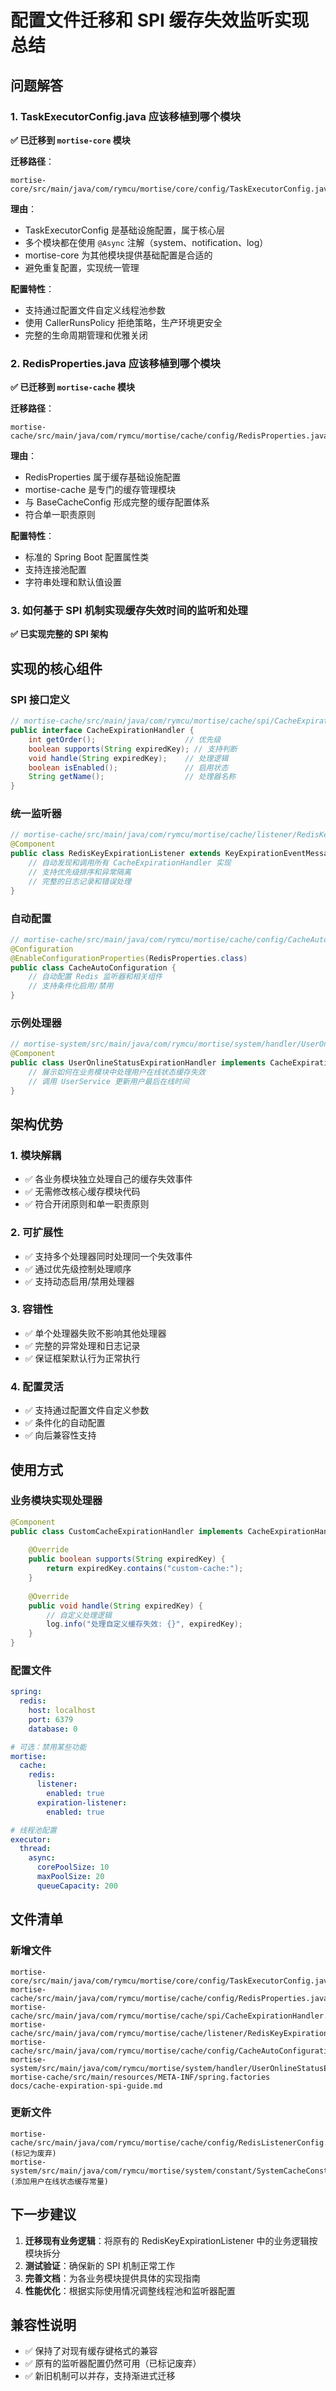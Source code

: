 # 配置文件迁移和 SPI 缓存失效监听实现总结

## 问题解答

### 1. TaskExecutorConfig.java 应该移植到哪个模块

**✅ 已迁移到 `mortise-core` 模块**

**迁移路径**：
```
mortise-core/src/main/java/com/rymcu/mortise/core/config/TaskExecutorConfig.java
```

**理由**：
- TaskExecutorConfig 是基础设施配置，属于核心层
- 多个模块都在使用 `@Async` 注解（system、notification、log）
- mortise-core 为其他模块提供基础配置是合适的
- 避免重复配置，实现统一管理

**配置特性**：
- 支持通过配置文件自定义线程池参数
- 使用 CallerRunsPolicy 拒绝策略，生产环境更安全
- 完整的生命周期管理和优雅关闭

### 2. RedisProperties.java 应该移植到哪个模块

**✅ 已迁移到 `mortise-cache` 模块**

**迁移路径**：
```
mortise-cache/src/main/java/com/rymcu/mortise/cache/config/RedisProperties.java
```

**理由**：
- RedisProperties 属于缓存基础设施配置
- mortise-cache 是专门的缓存管理模块
- 与 BaseCacheConfig 形成完整的缓存配置体系
- 符合单一职责原则

**配置特性**：
- 标准的 Spring Boot 配置属性类
- 支持连接池配置
- 字符串处理和默认值设置

### 3. 如何基于 SPI 机制实现缓存失效时间的监听和处理

**✅ 已实现完整的 SPI 架构**

## 实现的核心组件

### SPI 接口定义
```java
// mortise-cache/src/main/java/com/rymcu/mortise/cache/spi/CacheExpirationHandler.java
public interface CacheExpirationHandler {
    int getOrder();                    // 优先级
    boolean supports(String expiredKey); // 支持判断
    void handle(String expiredKey);    // 处理逻辑
    boolean isEnabled();               // 启用状态
    String getName();                  // 处理器名称
}
```

### 统一监听器
```java
// mortise-cache/src/main/java/com/rymcu/mortise/cache/listener/RedisKeyExpirationListener.java
@Component
public class RedisKeyExpirationListener extends KeyExpirationEventMessageListener {
    // 自动发现和调用所有 CacheExpirationHandler 实现
    // 支持优先级排序和异常隔离
    // 完整的日志记录和错误处理
}
```

### 自动配置
```java
// mortise-cache/src/main/java/com/rymcu/mortise/cache/config/CacheAutoConfiguration.java
@Configuration
@EnableConfigurationProperties(RedisProperties.class)
public class CacheAutoConfiguration {
    // 自动配置 Redis 监听器和相关组件
    // 支持条件化启用/禁用
}
```

### 示例处理器
```java
// mortise-system/src/main/java/com/rymcu/mortise/system/handler/UserOnlineStatusExpirationHandler.java
@Component
public class UserOnlineStatusExpirationHandler implements CacheExpirationHandler {
    // 展示如何在业务模块中处理用户在线状态缓存失效
    // 调用 UserService 更新用户最后在线时间
}
```

## 架构优势

### 1. 模块解耦
- ✅ 各业务模块独立处理自己的缓存失效事件
- ✅ 无需修改核心缓存模块代码
- ✅ 符合开闭原则和单一职责原则

### 2. 可扩展性
- ✅ 支持多个处理器同时处理同一个失效事件
- ✅ 通过优先级控制处理顺序
- ✅ 支持动态启用/禁用处理器

### 3. 容错性
- ✅ 单个处理器失败不影响其他处理器
- ✅ 完整的异常处理和日志记录
- ✅ 保证框架默认行为正常执行

### 4. 配置灵活
- ✅ 支持通过配置文件自定义参数
- ✅ 条件化的自动配置
- ✅ 向后兼容性支持

## 使用方式

### 业务模块实现处理器

```java
@Component
public class CustomCacheExpirationHandler implements CacheExpirationHandler {
    
    @Override
    public boolean supports(String expiredKey) {
        return expiredKey.contains("custom-cache:");
    }
    
    @Override
    public void handle(String expiredKey) {
        // 自定义处理逻辑
        log.info("处理自定义缓存失效: {}", expiredKey);
    }
}
```

### 配置文件

```yaml
spring:
  redis:
    host: localhost
    port: 6379
    database: 0

# 可选：禁用某些功能
mortise:
  cache:
    redis:
      listener:
        enabled: true
      expiration-listener:
        enabled: true

# 线程池配置
executor:
  thread:
    async:
      corePoolSize: 10
      maxPoolSize: 20
      queueCapacity: 200
```

## 文件清单

### 新增文件
```
mortise-core/src/main/java/com/rymcu/mortise/core/config/TaskExecutorConfig.java
mortise-cache/src/main/java/com/rymcu/mortise/cache/config/RedisProperties.java
mortise-cache/src/main/java/com/rymcu/mortise/cache/spi/CacheExpirationHandler.java
mortise-cache/src/main/java/com/rymcu/mortise/cache/listener/RedisKeyExpirationListener.java
mortise-cache/src/main/java/com/rymcu/mortise/cache/config/CacheAutoConfiguration.java
mortise-system/src/main/java/com/rymcu/mortise/system/handler/UserOnlineStatusExpirationHandler.java
mortise-cache/src/main/resources/META-INF/spring.factories
docs/cache-expiration-spi-guide.md
```

### 更新文件
```
mortise-cache/src/main/java/com/rymcu/mortise/cache/config/RedisListenerConfig.java (标记为废弃)
mortise-system/src/main/java/com/rymcu/mortise/system/constant/SystemCacheConstant.java (添加用户在线状态缓存常量)
```

## 下一步建议

1. **迁移现有业务逻辑**：将原有的 RedisKeyExpirationListener 中的业务逻辑按模块拆分
2. **测试验证**：确保新的 SPI 机制正常工作
3. **完善文档**：为各业务模块提供具体的实现指南
4. **性能优化**：根据实际使用情况调整线程池和监听器配置

## 兼容性说明

- ✅ 保持了对现有缓存键格式的兼容
- ✅ 原有的监听器配置仍然可用（已标记废弃）
- ✅ 新旧机制可以并存，支持渐进式迁移